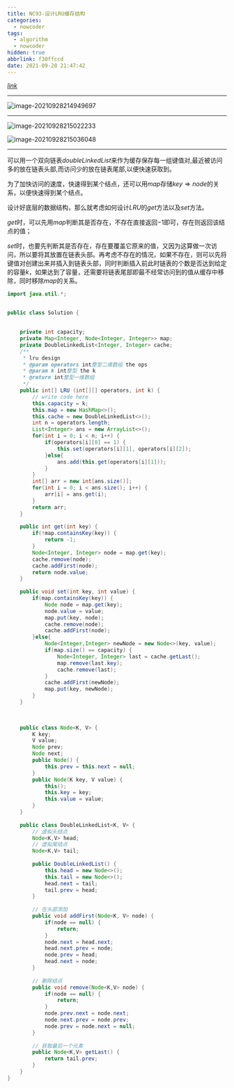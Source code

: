 ```yaml
---
title: NC93-设计LRU缓存结构
categories:
  - nowcoder
tags:
  - algorithm
  - nowcoder
hidden: true
abbrlink: f30ffccd
date: 2021-09-28 21:47:42
---
```


[$link$](https://www.nowcoder.com/practice/e3769a5f49894d49b871c09cadd13a61?tpId=188&&tqId=38550&rp=1&ru=/activity/oj&qru=/ta/job-code-high-week/question-ranking)

<hr/>

![image-20210928214949697](https://gitee.com/cao_ziqiang/img/raw/master/20210928214949.png)

<hr/>

![image-20210928215022233](https://gitee.com/cao_ziqiang/img/raw/master/20210928215022.png)

![image-20210928215036048](https://gitee.com/cao_ziqiang/img/raw/master/20210928215046.png)

<hr/>

可以用一个双向链表$doubleLinkedList$来作为缓存保存每一组键值对,最近被访问多的放在链表头部,而访问少的放在链表尾部,以便快速获取到。

为了加快访问的速度，快速得到某个结点，还可以用$map$存储$key \Rightarrow node$的关系，以便快速得到某个结点。

设计好底层的数据结构，那么就考虑如何设计$LRU$的$get$方法以及$set$方法。

$get$时，可以先用$map$判断其是否存在，不存在直接返回$-1$即可，存在则返回该结点的值；

$set$时，也要先判断其是否存在，存在要覆盖它原来的值，又因为这算做一次访问，所以要将其放置在链表头部。再考虑不存在的情况，如果不存在，则可以先将键值对创建出来并插入到链表头部，同时判断插入前此时链表的个数是否达到给定的容量$k$，如果达到了容量，还需要将链表尾部即最不经常访问到的值从缓存中移除，同时移除$map$的关系。

```java
import java.util.*;


public class Solution {
    
    
    private int capacity;
    private Map<Integer, Node<Integer, Integer>> map;
    private DoubleLinkedList<Integer, Integer> cache;
    /**
     * lru design
     * @param operators int整型二维数组 the ops
     * @param k int整型 the k
     * @return int整型一维数组
     */
    public int[] LRU (int[][] operators, int k) {
        // write code here
        this.capacity = k;
        this.map = new HashMap<>();
        this.cache = new DoubleLinkedList<>();
        int n = operators.length;
        List<Integer> ans = new ArrayList<>();
        for(int i = 0; i < n; i++) {
            if(operators[i][0] == 1) {
                this.set(operators[i][1], operators[i][2]);
            }else{
                ans.add(this.get(operators[i][1]));
            }
        }
        int[] arr = new int[ans.size()];
        for(int i = 0; i < ans.size(); i++) {
            arr[i] = ans.get(i);
        }
        return arr;
    }
    
    public int get(int key) {
        if(!map.containsKey(key)) {
            return -1;
        }
        Node<Integer, Integer> node = map.get(key);
        cache.remove(node);
        cache.addFirst(node);
        return node.value;
    }
    
    public void set(int key, int value) {
        if(map.containsKey(key)) {
            Node node = map.get(key);
            node.value = value;
            map.put(key, node);
            cache.remove(node);
            cache.addFirst(node);
        }else{
            Node<Integer,Integer> newNode = new Node<>(key, value);
            if(map.size() == capacity) {
                Node<Integer, Integer> last = cache.getLast();
                map.remove(last.key);
                cache.remove(last);
            }
            cache.addFirst(newNode);
            map.put(key, newNode);
        }
    }
    

    
    public class Node<K, V> {
        K key;
        V value;
        Node prev;
        Node next;
        public Node() {
            this.prev = this.next = null;
        }
        public Node(K key, V value) {
            this();
            this.key = key;
            this.value = value;
        }
    }
    
    public class DoubleLinkedList<K, V> {
        // 虚拟头结点
        Node<K,V> head;
        // 虚拟尾结点
        Node<K,V> tail;
        
        public DoubleLinkedList() {
            this.head = new Node<>();
            this.tail = new Node<>();
            head.next = tail;
            tail.prev = head;
        }
        
        // 在头部添加
        public void addFirst(Node<K, V> node) {
            if(node == null) {
                return;
            }
            node.next = head.next;
            head.next.prev = node;
            node.prev = head;
            head.next = node;
        }
        
        // 删除结点
        public void remove(Node<K,V> node) {
            if(node == null) {
                return;
            }
            node.prev.next = node.next;
            node.next.prev = node.prev;
            node.prev = node.next = null;
        }
        
        // 获取最后一个元素
        public Node<K,V> getLast() {
            return tail.prev;
        }
    }
}
```

